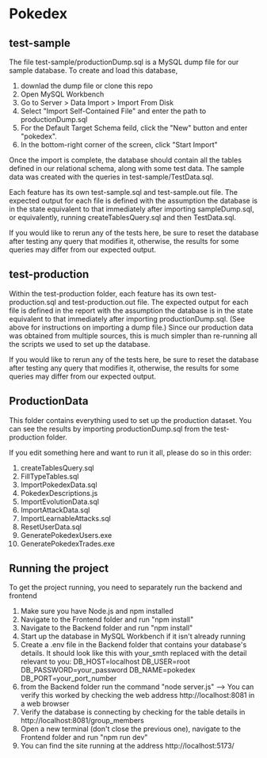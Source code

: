 # Pokedex

## test-sample
The file test-sample/productionDump.sql is a MySQL dump file for our sample database. To create and load this database,
1. downlad the dump file or clone this repo
2. Open MySQL Workbench
3. Go to Server > Data Import > Import From Disk
4. Select "Import Self-Contained File" and enter the path to productionDump.sql
5. For the Default Target Schema feild, click the "New" button and enter "pokedex".
6. In the bottom-right corner of the screen, click "Start Import"

Once the import is complete, the database should contain all the tables defined in our relational schema, along with some test data. The sample data was created with the queries in test-sample/TestData.sql.

Each feature has its own test-sample.sql and test-sample.out file. The expected output for each file is defined with the
assumption the database is in the state equivalent to that immediately after importing sampleDump.sql, or equivalently, running
createTablesQuery.sql and then TestData.sql.

If you would like to rerun any of the tests here, be sure to reset the database after testing any query that modifies it,
otherwise, the results for some queries may differ from our expected output.


## test-production
Within the test-production folder, each feature has its own test-production.sql and test-production.out file. The expected output for each file is defined in the report with the
assumption the database is in the state equivalent to that immediately after importing productionDump.sql. (See above for instructions on importing a dump file.) Since our production data was obtained
from multiple sources, this is much simpler than re-running all the scripts we used to set up the database.

If you would like to rerun any of the tests here, be sure to reset the database after testing any query that modifies it,
otherwise, the results for some queries may differ from our expected output.

## ProductionData
This folder contains everything used to set up the production dataset. You can see the results
by importing productionDump.sql from the test-production folder.

If you edit something here and want to run it all, please do so in this order:
1. createTablesQuery.sql
2. FillTypeTables.sql
3. ImportPokedexData.sql
4. PokedexDescriptions.js
5. ImportEvolutionData.sql
6. ImportAttackData.sql
7. ImportLearnableAttacks.sql
8. ResetUserData.sql
9. GeneratePokedexUsers.exe
10. GeneratePokedexTrades.exe

## Running the project

To get the project running, you need to separately run the backend and frontend

1. Make sure you have Node.js and npm installed
2. Navigate to the Frontend folder and run "npm install"
3. Navigate to the Backend folder and run "npm install"
4. Start up the database in MySQL Workbench if it isn't already running
5. Create a .env file in the Backend folder that contains your database's details. It should look like this with your_smth replaced with the detail relevant to you:
DB_HOST=localhost
DB_USER=root
DB_PASSWORD=your_password
DB_NAME=pokedex
DB_PORT=your_port_number
6. from the Backend folder run the command "node server.js" --> You can verify this worked by checking the web address http://localhost:8081 in a web browser
7. Verify the database is connecting by checking for the table details in http://localhost:8081/group_members
8. Open a new terminal (don't close the previous one), navigate to the Frontend folder and run "npm run dev"
9. You can find the site running at the address http://localhost:5173/
